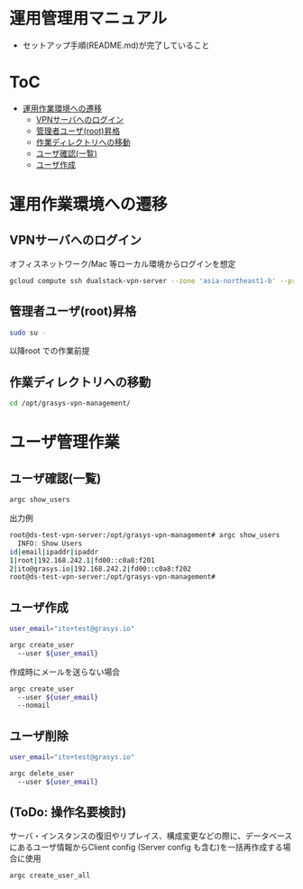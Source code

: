 # 運用管理用マニュアル

* セットアップ手順(README.md)が完了していること

# ToC

<!-- mtoc-start -->

* [運用作業環境への遷移](#運用作業環境への遷移)
  * [VPNサーバへのログイン](#vpnサーバへのログイン)
  * [管理者ユーザ(root)昇格](#管理者ユーザroot昇格)
  * [作業ディレクトリへの移動](#作業ディレクトリへの移動)
  * [ユーザ確認(一覧)](#ユーザ確認一覧)
  * [ユーザ作成](#ユーザ作成)

<!-- mtoc-end -->

# 運用作業環境への遷移
## VPNサーバへのログイン
オフィスネットワーク/Mac 等ローカル環境からログインを想定
```sh
gcloud compute ssh dualstack-vpn-server --zone 'asia-northeast1-b' --project 'trial-pritunl'
```

## 管理者ユーザ(root)昇格
```sh
sudo su -
```
以降root での作業前提
## 作業ディレクトリへの移動
```sh
cd /opt/grasys-vpn-management/
```

# ユーザ管理作業
## ユーザ確認(一覧)
```sh
argc show_users
```

出力例
```sh
root@ds-test-vpn-server:/opt/grasys-vpn-management# argc show_users
  INFO: Show Users
id|email|ipaddr|ipaddr
1|root|192.168.242.1|fd00::c0a8:f201
2|ito@grasys.io|192.168.242.2|fd00::c0a8:f202
root@ds-test-vpn-server:/opt/grasys-vpn-management#
```

## ユーザ作成
```sh
user_email="ito+test@grasys.io"

argc create_user
  --user ${user_email}
```

作成時にメールを送らない場合
```sh
argc create_user
  --user ${user_email}
  --nomail
```

## ユーザ削除
```sh
user_email="ito+test@grasys.io"

argc delete_user
  --user ${user_email}
```

## (ToDo: 操作名要検討)
サーバ・インスタンスの復旧やリプレイス、構成変更などの際に、データベースにあるユーザ情報からClient config (Server config も含む)を一括再作成する場合に使用
```sh
argc create_user_all
```
